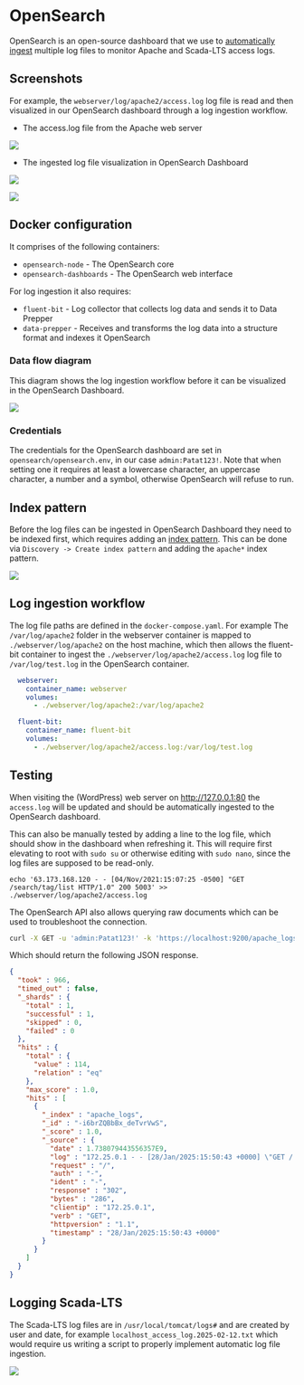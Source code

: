 # OpenSearch
OpenSearch is an open-source dashboard that we use to [automatically ingest](https://opensearch.org/docs/latest/observing-your-data/log-ingestion/) multiple log files to monitor Apache and Scada-LTS access logs.

## Screenshots
For example, the `webserver/log/apache2/access.log` log file is read and then visualized in our OpenSearch dashboard through a log ingestion workflow.

- The access.log file from the Apache web server

![](https://github.com/user-attachments/assets/4616222a-3eeb-4fc8-a8e8-b2597e3ab44a)

- The ingested log file visualization in OpenSearch Dashboard

![](https://github.com/user-attachments/assets/54c1bb90-0231-4e7e-845c-13a46008ab59)

![](https://github.com/user-attachments/assets/d1907fe0-043b-4e40-afd2-7fc72525f5fd)



## Docker configuration
It comprises of the following containers:
- `opensearch-node` - The OpenSearch core
- `opensearch-dashboards` - The OpenSearch web interface

For log ingestion it also requires:
- `fluent-bit` - Log collector that collects log data and sends it to Data Prepper
- `data-prepper` - Receives and transforms the log data into a structure format and indexes it OpenSearch

### Data flow diagram
This diagram shows the log ingestion workflow before it can be visualized in the OpenSearch Dashboard.

![](https://opensearch.org/docs/latest/images/la.png)

### Credentials
The credentials for the OpenSearch dashboard are set in `opensearch/opensearch.env`, in our case `admin:Patat123!`. Note that when setting one it requires at least a lowercase character, an uppercase character, a number and a symbol, otherwise OpenSearch will refuse to run.

## Index pattern
Before the log files can be ingested in OpenSearch Dashboard they need to be indexed first, which requires adding an [index pattern](https://opensearch.org/docs/latest/dashboards/management/index-patterns/). This can be done via `Discovery -> Create index pattern` and adding the  `apache*` index pattern.

![](https://github.com/user-attachments/assets/21962c37-8774-4c5b-a84e-af197924fb68)

## Log ingestion workflow
The log file paths are defined in the `docker-compose.yaml`. For example The `/var/log/apache2` folder in the webserver container is mapped to `./webserver/log/apache2` on the host machine, which then allows the fluent-bit container to ingest the `./webserver/log/apache2/access.log` log file to `/var/log/test.log` in the OpenSearch container.
```yml
  webserver:
    container_name: webserver
    volumes:
      - ./webserver/log/apache2:/var/log/apache2
```
```yml
  fluent-bit:
    container_name: fluent-bit
    volumes:
      - ./webserver/log/apache2/access.log:/var/log/test.log
```

## Testing
When visiting the (WordPress) web server on http://127.0.0.1:80 the `access.log` will be updated and should be automatically ingested to the OpenSearch dashboard.

This can also be manually tested by adding a line to the log file, which should show in the dashboard when refreshing it. This will require first elevating to root with `sudo su` or otherwise editing with `sudo nano`, since the log files are supposed to be read-only.
```
echo '63.173.168.120 - - [04/Nov/2021:15:07:25 -0500] "GET /search/tag/list HTTP/1.0" 200 5003' >> ./webserver/log/apache2/access.log
```

The OpenSearch API also allows querying raw documents which can be used to troubleshoot the connection.
```sh
curl -X GET -u 'admin:Patat123!' -k 'https://localhost:9200/apache_logs/_search?pretty&size=1'
```
Which should return the following JSON response.
```json
{
  "took" : 966,
  "timed_out" : false,
  "_shards" : {
    "total" : 1,
    "successful" : 1,
    "skipped" : 0,
    "failed" : 0
  },
  "hits" : {
    "total" : {
      "value" : 114,
      "relation" : "eq"
    },
    "max_score" : 1.0,
    "hits" : [
      {
        "_index" : "apache_logs",
        "_id" : "-i6brZQBbBx_deTvrVwS",
        "_score" : 1.0,
        "_source" : {
          "date" : 1.738079443556357E9,
          "log" : "172.25.0.1 - - [28/Jan/2025:15:50:43 +0000] \"GET / HTTP/1.1\" 302 286 \"-\" \"Mozilla/5.0 (Windows NT 10.0; Win64; x64; rv:134.0) Gecko/20100101 Firefox/134.0\"",
          "request" : "/",
          "auth" : "-",
          "ident" : "-",
          "response" : "302",
          "bytes" : "286",
          "clientip" : "172.25.0.1",
          "verb" : "GET",
          "httpversion" : "1.1",
          "timestamp" : "28/Jan/2025:15:50:43 +0000"
        }
      }
    ]
  }
}
```

## Logging Scada-LTS

The Scada-LTS log files are in `/usr/local/tomcat/logs#` and are created by user and date, for example `localhost_access_log.2025-02-12.txt` which would require us writing a script to properly implement automatic log file ingestion.

![](https://github.com/user-attachments/assets/4af86778-5e30-491f-a9b8-f8c3facccd14)
